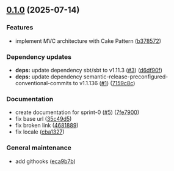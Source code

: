 ## [0.1.0](https://github.com/Scala-Robotics-Simulator/PPS-22-srs/compare/v0.0.0...v0.1.0) (2025-07-14)

### Features

* implement MVC architecture with Cake Pattern ([b378572](https://github.com/Scala-Robotics-Simulator/PPS-22-srs/commit/b37857229b9d8a40ae305116df46c624e2c13e03))

### Dependency updates

* **deps:** update dependency sbt/sbt to v1.11.3 ([#3](https://github.com/Scala-Robotics-Simulator/PPS-22-srs/issues/3)) ([d6df90f](https://github.com/Scala-Robotics-Simulator/PPS-22-srs/commit/d6df90f2b9389c2a8e2a5bd46aa10c077057de3e))
* **deps:** update dependency semantic-release-preconfigured-conventional-commits to v1.1.136 ([#1](https://github.com/Scala-Robotics-Simulator/PPS-22-srs/issues/1)) ([7159c8c](https://github.com/Scala-Robotics-Simulator/PPS-22-srs/commit/7159c8c56583c54c2b99ecf6b4debc3ba1b2d8e4))

### Documentation

* create documentation for sprint-0 ([#5](https://github.com/Scala-Robotics-Simulator/PPS-22-srs/issues/5)) ([7fe7900](https://github.com/Scala-Robotics-Simulator/PPS-22-srs/commit/7fe7900232cce28cbf7670a16f4ef829dac4d0dd))
* fix base url ([35c49d5](https://github.com/Scala-Robotics-Simulator/PPS-22-srs/commit/35c49d586bc7424c35132d042407598b3788255a))
* fix broken link ([4681889](https://github.com/Scala-Robotics-Simulator/PPS-22-srs/commit/468188937124bb1cf29287a95a199174d583010e))
* fix locale ([cba1327](https://github.com/Scala-Robotics-Simulator/PPS-22-srs/commit/cba13272201e37d701577a3b36eec9805273759b))

### General maintenance

* add githooks ([eca9b7b](https://github.com/Scala-Robotics-Simulator/PPS-22-srs/commit/eca9b7b9b9f3bf845cc53e039e24b6ae6d46953d))
